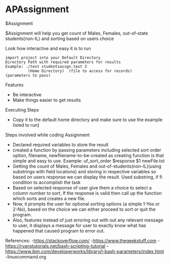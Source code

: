 # APAssignment

$Assignment

$Assignment will help you get count of Males, Females, out-of-state students(non-IL) and sorting based on users choice

Look how interactive and easy it is to run
	
	import project into your Default Directory
	Directory Path with required parameters for results
	Example: ./test studentsassgn.text 3
			  (Home Directory)	(file to access for records)	(parameters to pass)

Features			  
- Be interactive
- Make things easier to get results

Executing Steps
- Copy it to the default home directory and make sure to use the example listed to run]

Steps involved while coding Assignment
- Declared required variables to store the result
- created a function by passing parameters including selected sort order option, filename, newfilename-to-be-created as creating function is that simple and easy to use.
				Example: uf_sort_order $response $1 newFile.txt
- Getting the count of Males, Females and out-of-students(non-IL)(using substrings with field locations) and storing in respective variables so based on users response we can display the result.
				Used substring, if fi condition to accomplish the task
- Based on selected response of user give them a choice to select a column number to sort, If the response is valid then call up the function which sorts and creates a new file.	
- Now, it prompts the user for optional sorting options (a simple 1-Yes or 2-No), based on the choice we can either proceed to sort or quit the program.
- Also, features instead of just erroring out with out any relevant message to user, it displays a message for user to exactly know what has happened that caused program to error out. 	

References:
-https://stackoverflow.com/
-https://www.thegeekstuff.com
-https://ryanstutorials.net/bash-scripting-tutorial
-https://www.ibm.com/developerworks/library/l-bash-parameters/index.html
-linuxcommand.org
